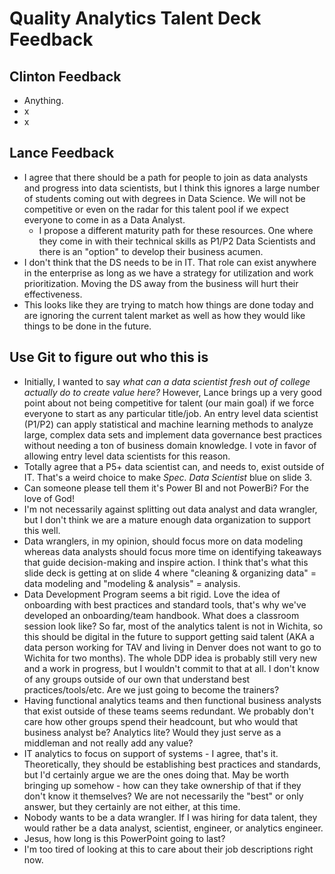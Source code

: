 # Quality Analytics Talent Deck Feedback

## **Clinton Feedback**

- Anything.
- x
- x


## **Lance Feedback**

- I agree that there should be a path for people to join as data analysts and progress into data scientists, but I think this ignores a large number of students coming out with degrees in Data Science. We will not be competitive or even on the radar for this talent pool if we expect everyone to come in as a Data Analyst.
  -  I propose a different maturity path for these resources. One where they come in with their technical skills as P1/P2 Data Scientists and there is an "option" to develop their business acumen. 
- I don't think that the DS needs to be in IT. That role can exist anywhere in the enterprise as long as we have a strategy for utilization and work prioritization. Moving the DS away from the business will hurt their effectiveness.
- This looks like they are trying to match how things are done today and are ignoring the current talent market as well as how they would like things to be done in the future.

## Use Git to figure out who this is

- Initially, I wanted to say *what can a data scientist fresh out of college actually do to create value here?* However, Lance brings up a very good point about not being competitive for talent (our main goal) if we force everyone to start as any particular title/job. An entry level data scientist (P1/P2) can apply statistical and machine learning methods to analyze large, complex data sets and implement data governance best practices without needing a ton of business domain knowledge. I vote in favor of allowing entry level data scientists for this reason.
- Totally agree that a P5+ data scientist can, and needs to, exist outside of IT. That's a weird choice to make *Spec. Data Scientist* blue on slide 3.
- Can someone please tell them it's Power BI and not PowerBi? For the love of God!
- I'm not necessarily against splitting out data analyst and data wrangler, but I don't think we are a mature enough data organization to support this well.
- Data wranglers, in my opinion, should  focus more on data modeling whereas data analysts should focus more time on identifying takeaways that guide decision-making and inspire action. I think that's what this slide deck is getting at on slide 4 where "cleaning & organizing data" = data modeling and "modeling & analysis" = analysis.
- Data Development Program seems a bit rigid. Love the idea of onboarding with best practices and standard tools, that's why we've developed an onboarding/team handbook. What does a classroom session look like? So far, most of the analytics talent is not in Wichita, so this should be digital in the future to support getting said talent (AKA a data person working for TAV and living in Denver does not want to go to Wichita for two months). The whole DDP idea is probably still very new and a work in progress, but I wouldn't commit to that at all. I don't know of any groups outside of our own that understand best practices/tools/etc. Are we just going to become the trainers?
- Having functional analytics teams and then functional business analysts that exist outside of these teams seems redundant. We probably don't care how other groups spend their headcount, but who would that business analyst be? Analytics lite? Would they just serve as a middleman and not really add any value?
- IT analytics to focus on support of systems - I agree, that's it. Theoretically, they should be establishing best practices and standards, but I'd certainly argue we are the ones doing that. May be worth bringing up somehow - how can they take ownership of that if they don't know it themselves? We are not necessarily the "best" or only answer, but they certainly are not either, at this time.
- Nobody wants to be a data wrangler. If I was hiring for data talent, they would rather be a data analyst, scientist, engineer, or analytics engineer.
- Jesus, how long is this PowerPoint going to last?
- I'm too tired of looking at this to care about their job descriptions right now.